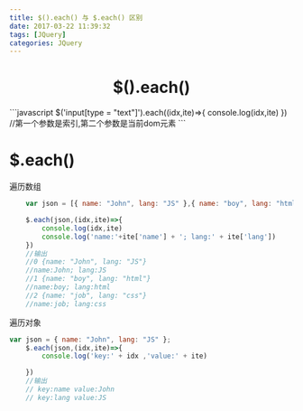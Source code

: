 ```yaml
---
title: $().each() 与 $.each() 区别
date: 2017-03-22 11:39:32
tags: [JQuery]
categories: JQuery
---
```


<center> 

# $().each() # 
</center>
<!-- more -->
```javascript
$('input[type = "text"]').each((idx,ite)=>{
	console.log(idx,ite)
})
//第一个参数是索引,第二个参数是当前dom元素
```

# $.each()

遍历数组
```javascript
	var json = [{ name: "John", lang: "JS" },{ name: "boy", lang: "html" },{ name: "job", lang: "css" }];

	$.each(json,(idx,ite)=>{
		console.log(idx,ite)
		console.log('name:'+ite['name'] + '; lang:' + ite['lang'])
	})
	//输出
	//0 {name: "John", lang: "JS"}
	//name:John; lang:JS
	//1 {name: "boy", lang: "html"}
	//name:boy; lang:html
	//2 {name: "job", lang: "css"}
	//name:job; lang:css
```

遍历对象
```javascript
var json = { name: "John", lang: "JS" };
	$.each(json,(idx,ite)=>{
		console.log('key:' + idx ,'value:' + ite)

	})
	//输出
	// key:name value:John
	// key:lang value:JS
	
```